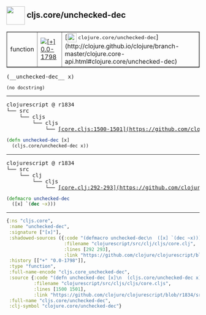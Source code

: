 ## <img width="48px" valign="middle" src="http://i.imgur.com/Hi20huC.png"> cljs.core/unchecked-dec

 <table border="1">
<tr>
<td>function</td>
<td><a href="https://github.com/cljsinfo/api-refs/tree/0.0-1798"><img valign="middle" alt="[+] 0.0-1798" src="https://img.shields.io/badge/+-0.0--1798-lightgrey.svg"></a> </td>
<td>
[<img height="24px" valign="middle" src="http://i.imgur.com/1GjPKvB.png"> <samp>clojure.core/unchecked-dec</samp>](http://clojure.github.io/clojure/branch-master/clojure.core-api.html#clojure.core/unchecked-dec)
</td>
</tr>
</table>

 <samp>
(__unchecked-dec__ x)<br>
</samp>

```
(no docstring)
```

---

 <pre>
clojurescript @ r1834
└── src
    └── cljs
        └── cljs
            └── <ins>[core.cljs:1500-1501](https://github.com/clojure/clojurescript/blob/r1834/src/cljs/cljs/core.cljs#L1500-L1501)</ins>
</pre>

```clj
(defn unchecked-dec [x]
  (cljs.core/unchecked-dec x))
```


---

 <pre>
clojurescript @ r1834
└── src
    └── clj
        └── cljs
            └── <ins>[core.clj:292-293](https://github.com/clojure/clojurescript/blob/r1834/src/clj/cljs/core.clj#L292-L293)</ins>
</pre>

```clj
(defmacro unchecked-dec
  ([x] `(dec ~x)))
```

---

```clj
{:ns "cljs.core",
 :name "unchecked-dec",
 :signature ["[x]"],
 :shadowed-sources ({:code "(defmacro unchecked-dec\n  ([x] `(dec ~x)))",
                     :filename "clojurescript/src/clj/cljs/core.clj",
                     :lines [292 293],
                     :link "https://github.com/clojure/clojurescript/blob/r1834/src/clj/cljs/core.clj#L292-L293"}),
 :history [["+" "0.0-1798"]],
 :type "function",
 :full-name-encode "cljs.core_unchecked-dec",
 :source {:code "(defn unchecked-dec [x]\n  (cljs.core/unchecked-dec x))",
          :filename "clojurescript/src/cljs/cljs/core.cljs",
          :lines [1500 1501],
          :link "https://github.com/clojure/clojurescript/blob/r1834/src/cljs/cljs/core.cljs#L1500-L1501"},
 :full-name "cljs.core/unchecked-dec",
 :clj-symbol "clojure.core/unchecked-dec"}

```

